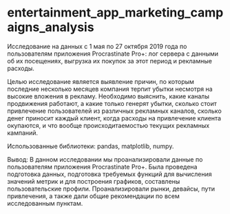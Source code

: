 # entertainment_app_marketing_campaigns_analysis

Исследование на данных с 1 мая по 27 октября 2019 года по пользователям приложения Procrastinate Pro+: лог сервера с данными об их посещениях, выгрузка их покупок за этот период и рекламные расходы.

Целью исследование является выявление причин, по которым последние несколько месяцев компания терпит убытки несмотря на высокие вложения в рекламу. Необходимо выяснить, какие каналы продвижения работают, а какие только генерят убытки, сколько стоит привлечение пользователей из различных рекламных каналов, сколько денег приносит каждый клиент, когда расходы на привлечение клиента окупаются, и что вообще происходитаемостью текущих рекламных кампаний.

Использованные библиотеки: pandas, matplotlib, numpy.

Вывод: В данном исследовании мы проанализировали данные по пользователям приложения Procrastinate Pro+. Была проведена подготовка данных, подготовка требуемых функций для вычисления значений метрик и для построения графиков, составлены пользовательские профили. Проанализировали рынки, девайсы, пути привлечения, а также дали общие рекомендации по всем исследованным пунктам.
